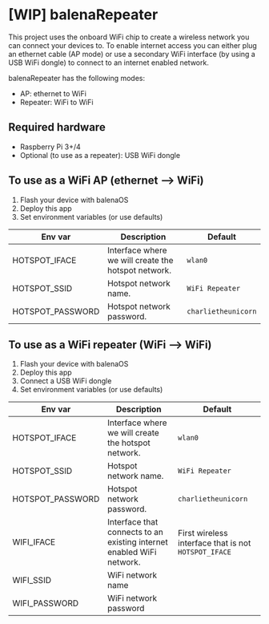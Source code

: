 # [WIP] balenaRepeater


This project uses the onboard WiFi chip to create a wireless network you can connect your devices to. 
To enable internet access you can either plug an ethernet cable (AP mode) or use a secondary WiFi interface (by using a USB WiFi dongle) to connect to an internet enabled network.

balenaRepeater has the following modes:
- AP: ethernet to WiFi 
- Repeater: WiFi to WiFi

## Required hardware
 
- Raspberry Pi 3+/4
- Optional (to use as a repeater): USB WiFi dongle

## To use as a WiFi AP (ethernet --> WiFi)

1. Flash your device with balenaOS
2. Deploy this app
3. Set environment variables (or use defaults)

| Env var | Description | Default |
| ------------- | ------------- | ------------- |
| HOTSPOT_IFACE | Interface where we will create the hotspot network. | `wlan0` |
| HOTSPOT_SSID | Hotspot network name. | `WiFi Repeater` |
| HOTSPOT_PASSWORD  | Hotspot network password. | `charlietheunicorn` |


## To use as a WiFi repeater (WiFi --> WiFi)

1. Flash your device with balenaOS
2. Deploy this app
3. Connect a USB WiFi dongle
3. Set environment variables (or use defaults)

| Env var | Description | Default |
| ------------- | ------------- | ------------- |
| HOTSPOT_IFACE | Interface where we will create the hotspot network. | `wlan0` |
| HOTSPOT_SSID | Hotspot network name. | `WiFi Repeater` |
| HOTSPOT_PASSWORD | Hotspot network password. | `charlietheunicorn` |
| WIFI_IFACE | Interface that connects to an existing internet enabled WiFi network. | First wireless interface that is not `HOTSPOT_IFACE` |
| WIFI_SSID | WiFi network name | |
| WIFI_PASSWORD | WiFi network password | |

